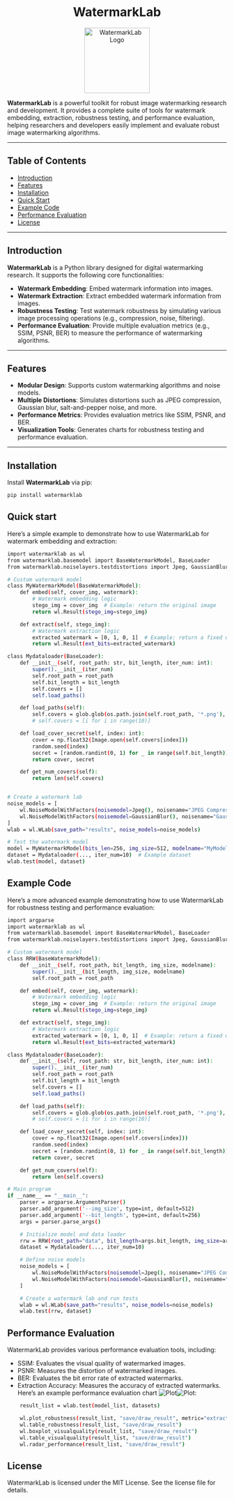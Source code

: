 <h1 align="center">WatermarkLab</h1>

<p align="center">
  <img src="./figures/logo.svg" alt="WatermarkLab Logo" width="150">
</p>

**WatermarkLab** is a powerful toolkit for robust image watermarking research and development. It provides a complete suite of tools for watermark embedding, extraction, robustness testing, and performance evaluation, helping researchers and developers easily implement and evaluate robust image watermarking algorithms.

---

## Table of Contents
- [Introduction](#introduction)
- [Features](#features)
- [Installation](#installation)
- [Quick Start](#quick-start)
- [Example Code](#example-code)
- [Performance Evaluation](#performance-evaluation)
- [License](#license)

---

## Introduction

**WatermarkLab** is a Python library designed for digital watermarking research. It supports the following core functionalities:
- **Watermark Embedding**: Embed watermark information into images.
- **Watermark Extraction**: Extract embedded watermark information from images.
- **Robustness Testing**: Test watermark robustness by simulating various image processing operations (e.g., compression, noise, filtering).
- **Performance Evaluation**: Provide multiple evaluation metrics (e.g., SSIM, PSNR, BER) to measure the performance of watermarking algorithms.

---

## Features

- **Modular Design**: Supports custom watermarking algorithms and noise models.
- **Multiple Distortions**: Simulates distortions such as JPEG compression, Gaussian blur, salt-and-pepper noise, and more.
- **Performance Metrics**: Provides evaluation metrics like SSIM, PSNR, and BER.
- **Visualization Tools**: Generates charts for robustness testing and performance evaluation.

---

## Installation

Install **WatermarkLab** via pip:

```bash
pip install watermarklab
```

## Quick start
Here’s a simple example to demonstrate how to use WatermarkLab for watermark embedding and extraction:
```bash
import watermarklab as wl
from watermarklab.basemodel import BaseWatermarkModel, BaseLoader
from watermarklab.noiselayers.testdistortions import Jpeg, GaussianBlur

# Custom watermark model
class MyWatermarkModel(BaseWatermarkModel):
    def embed(self, cover_img, watermark):
        # Watermark embedding logic
        stego_img = cover_img  # Example: return the original image
        return wl.Result(stego_img=stego_img)

    def extract(self, stego_img):
        # Watermark extraction logic
        extracted_watermark = [0, 1, 0, 1]  # Example: return a fixed watermark
        return wl.Result(ext_bits=extracted_watermark)

class Mydataloader(BaseLoader):
    def __init__(self, root_path: str, bit_length, iter_num: int):
        super().__init__(iter_num)
        self.root_path = root_path
        self.bit_length = bit_length
        self.covers = []
        self.load_paths()

    def load_paths(self):
        self.covers = glob.glob(os.path.join(self.root_path, '*.png'), recursive=True)
        # self.covers = [i for i in range(10)]

    def load_cover_secret(self, index: int):
        cover = np.float32(Image.open(self.covers[index]))
        random.seed(index)
        secret = [random.randint(0, 1) for _ in range(self.bit_length)]
        return cover, secret

    def get_num_covers(self):
        return len(self.covers)


# Create a watermark lab
noise_models = [
    wl.NoiseModelWithFactors(noisemodel=Jpeg(), noisename="JPEG Compression", factors=[50, 70, 90]),
    wl.NoiseModelWithFactors(noisemodel=GaussianBlur(), noisename="Gaussian Blur", factors=[1.0, 2.0, 3.0]),
]
wlab = wl.WLab(save_path="results", noise_models=noise_models)

# Test the watermark model
model = MyWatermarkModel(bits_len=256, img_size=512, modelname="MyModel")
dataset = Mydataloader(..., iter_num=10)  # Example dataset
wlab.test(model, dataset)
```

## Example Code
Here’s a more advanced example demonstrating how to use WatermarkLab for robustness testing and performance evaluation:
```bash
import argparse
import watermarklab as wl
from watermarklab.basemodel import BaseWatermarkModel, BaseLoader
from watermarklab.noiselayers.testdistortions import Jpeg, GaussianBlur

# Custom watermark model
class RRW(BaseWatermarkModel):
    def __init__(self, root_path, bit_length, img_size, modelname):
        super().__init__(bit_length, img_size, modelname)
        self.root_path = root_path

    def embed(self, cover_img, watermark):
        # Watermark embedding logic
        stego_img = cover_img  # Example: return the original image
        return wl.Result(stego_img=stego_img)

    def extract(self, stego_img):
        # Watermark extraction logic
        extracted_watermark = [0, 1, 0, 1]  # Example: return a fixed watermark
        return wl.Result(ext_bits=extracted_watermark)

class Mydataloader(BaseLoader):
    def __init__(self, root_path: str, bit_length, iter_num: int):
        super().__init__(iter_num)
        self.root_path = root_path
        self.bit_length = bit_length
        self.covers = []
        self.load_paths()

    def load_paths(self):
        self.covers = glob.glob(os.path.join(self.root_path, '*.png'), recursive=True)
        # self.covers = [i for i in range(10)]

    def load_cover_secret(self, index: int):
        cover = np.float32(Image.open(self.covers[index]))
        random.seed(index)
        secret = [random.randint(0, 1) for _ in range(self.bit_length)]
        return cover, secret

    def get_num_covers(self):
        return len(self.covers)

# Main program
if __name__ == "__main__":
    parser = argparse.ArgumentParser()
    parser.add_argument('--img_size', type=int, default=512)
    parser.add_argument('--bit_length', type=int, default=256)
    args = parser.parse_args()

    # Initialize model and data loader
    rrw = RRW(root_path="data", bit_length=args.bit_length, img_size=args.img_size, modelname="RRW")
    dataset = Mydataloader(..., iter_num=10)

    # Define noise models
    noise_models = [
        wl.NoiseModelWithFactors(noisemodel=Jpeg(), noisename="JPEG Compression", factors=[50, 70, 90]),
        wl.NoiseModelWithFactors(noisemodel=GaussianBlur(), noisename="Gaussian Blur", factors=[1.0, 2.0, 3.0]),
    ]

    # Create a watermark lab and run tests
    wlab = wl.WLab(save_path="results", noise_models=noise_models)
    wlab.test(rrw, dataset)
```
## Performance Evaluation
WatermarkLab provides various performance evaluation tools, including:
- SSIM: Evaluates the visual quality of watermarked images.
- PSNR: Measures the distortion of watermarked images.
- BER: Evaluates the bit error rate of extracted watermarks.
- Extraction Accuracy: Measures the accuracy of extracted watermarks.
Here’s an example performance evaluation chart ![Plot](figures/plot.png)![Plot](figures/radar.png):
```bash
    result_list = wlab.test(model_list, datasets)

    wl.plot_robustness(result_list, "save/draw_result", metric="extract_accuracy")
    wl.table_robustness(result_list, "save/draw_result")
    wl.boxplot_visualquality(result_list, "save/draw_result")
    wl.table_visualquality(result_list, "save/draw_result")
    wl.radar_performance(result_list, "save/draw_result")
```
## License

WatermarkLab is licensed under the MIT License. See the license file for details.

